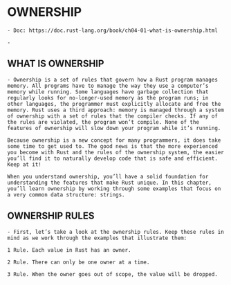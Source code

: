 
# OWNERSHIP

    - Doc: https://doc.rust-lang.org/book/ch04-01-what-is-ownership.html

    - 

## WHAT IS OWNERSHIP

    - Ownership is a set of rules that govern how a Rust program manages memory. All programs have to manage the way they use a computer’s memory while running. Some languages have garbage collection that regularly looks for no-longer-used memory as the program runs; in other languages, the programmer must explicitly allocate and free the memory. Rust uses a third approach: memory is managed through a system of ownership with a set of rules that the compiler checks. If any of the rules are violated, the program won’t compile. None of the features of ownership will slow down your program while it’s running.

    Because ownership is a new concept for many programmers, it does take some time to get used to. The good news is that the more experienced you become with Rust and the rules of the ownership system, the easier you’ll find it to naturally develop code that is safe and efficient. Keep at it!

    When you understand ownership, you’ll have a solid foundation for understanding the features that make Rust unique. In this chapter, you’ll learn ownership by working through some examples that focus on a very common data structure: strings.


## OWNERSHIP RULES 

    - First, let’s take a look at the ownership rules. Keep these rules in mind as we work through the examples that illustrate them:

    1 Rule. Each value in Rust has an owner.

    2 Rule. There can only be one owner at a time.

    3 Rule. When the owner goes out of scope, the value will be dropped.